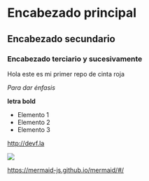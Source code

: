# Encabezado principal

## Encabezado secundario

### Encabezado terciario y sucesivamente

Hola este es mi primer repo de cinta roja

*Para dar énfasis*

**letra bold**

* Elemento 1
* Elemento 2
* Elemento 3

http://devf.la

<img src="./">

https://mermaid-js.github.io/mermaid/#/

